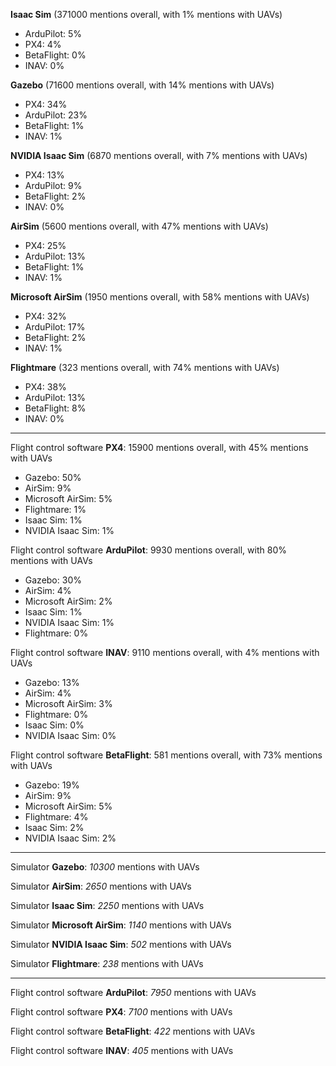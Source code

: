 **Isaac Sim** (371000 mentions overall, with 1% mentions with UAVs)

- ArduPilot: 5%
- PX4: 4%
- BetaFlight: 0%
- INAV: 0%

**Gazebo** (71600 mentions overall, with 14% mentions with UAVs)

- PX4: 34%
- ArduPilot: 23%
- BetaFlight: 1%
- INAV: 1%

**NVIDIA Isaac Sim** (6870 mentions overall, with 7% mentions with UAVs)

- PX4: 13%
- ArduPilot: 9%
- BetaFlight: 2%
- INAV: 0%

**AirSim** (5600 mentions overall, with 47% mentions with UAVs)

- PX4: 25%
- ArduPilot: 13%
- BetaFlight: 1%
- INAV: 1%

**Microsoft AirSim** (1950 mentions overall, with 58% mentions with UAVs)

- PX4: 32%
- ArduPilot: 17%
- BetaFlight: 2%
- INAV: 1%

**Flightmare** (323 mentions overall, with 74% mentions with UAVs)

- PX4: 38%
- ArduPilot: 13%
- BetaFlight: 8%
- INAV: 0%

---

Flight control software **PX4**: 15900 mentions overall, with 45% mentions with UAVs

- Gazebo: 50%
- AirSim: 9%
- Microsoft AirSim: 5%
- Flightmare: 1%
- Isaac Sim: 1%
- NVIDIA Isaac Sim: 1%

Flight control software **ArduPilot**: 9930 mentions overall, with 80% mentions with UAVs

- Gazebo: 30%
- AirSim: 4%
- Microsoft AirSim: 2%
- Isaac Sim: 1%
- NVIDIA Isaac Sim: 1%
- Flightmare: 0%

Flight control software **INAV**: 9110 mentions overall, with 4% mentions with UAVs

- Gazebo: 13%
- AirSim: 4%
- Microsoft AirSim: 3%
- Flightmare: 0%
- Isaac Sim: 0%
- NVIDIA Isaac Sim: 0%

Flight control software **BetaFlight**: 581 mentions overall, with 73% mentions with UAVs

- Gazebo: 19%
- AirSim: 9%
- Microsoft AirSim: 5%
- Flightmare: 4%
- Isaac Sim: 2%
- NVIDIA Isaac Sim: 2%

---

Simulator **Gazebo**: _10300_ mentions with UAVs

Simulator **AirSim**: _2650_ mentions with UAVs

Simulator **Isaac Sim**: _2250_ mentions with UAVs

Simulator **Microsoft AirSim**: _1140_ mentions with UAVs

Simulator **NVIDIA Isaac Sim**: _502_ mentions with UAVs

Simulator **Flightmare**: _238_ mentions with UAVs

---

Flight control software **ArduPilot**: _7950_ mentions with UAVs

Flight control software **PX4**: _7100_ mentions with UAVs

Flight control software **BetaFlight**: _422_ mentions with UAVs

Flight control software **INAV**: _405_ mentions with UAVs
